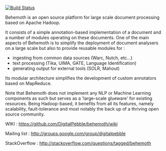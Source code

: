 [![Build Status](https://travis-ci.org/DigitalPebble/behemoth.svg?branch=master)](https://travis-ci.org/DigitalPebble/behemoth)

Behemoth is an open source platform for large scale document processing based on Apache Hadoop.

It consists of a simple annotation-based implementation of a document and a number of modules operating on these documents.
One of the main aspects of Behemoth is to simplify the deployment of document analysers on a large scale but also to provide reusable modules for :
- ingesting from common data sources (Warc, Nutch, etc...)
- text processing (Tika, UIMA, GATE, Language Identification)
- generating output for external tools (SOLR, Mahout)

Its modular architecture simplifies the development of custom annotators based on MapReduce.

Note that Behemoth does not implement any NLP or Machine Learning components as such but serves as a 'large-scale glueware' for existing resources. Being Hadoop-based, it benefits from all its features, namely scalability, fault-tolerance and most notably the back up of a thriving open source community. 

WIKI \: https://github.com/DigitalPebble/behemoth/wiki

Mailing list \: http://groups.google.com/group/digitalpebble 

StackOverflow \: http://stackoverflow.com/questions/tagged/behemoth
